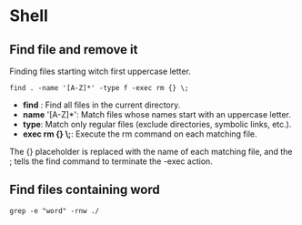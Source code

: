 # Shell

## Find file and remove it

Finding files starting witch first uppercase letter. 
```
find . -name '[A-Z]*' -type f -exec rm {} \;
```

- **find** : Find all files in the current directory.
- **name** '[A-Z]\*': Match files whose names start with an uppercase letter.
- **type**: Match only regular files (exclude directories, symbolic links, etc.).
- **exec rm {} \\;**: Execute the rm command on each matching file. 

The {} placeholder is replaced with the name of each matching file, and the \; tells the find command to terminate the -exec action.

## Find files containing word

```
grep -e "word" -rnw ./
```